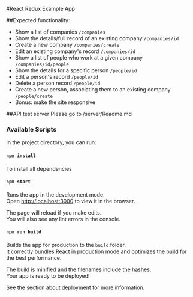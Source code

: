 #React Redux Example App

##Expected functionality:
- Show a list of companies `/companies`
- Show the details/full record of an existing company `/companies/id`
- Create a new company `/companies/create`
- Edit an existing company's record `/companies/id`
- Show a list of people who work at a given company `/companies/id/people`
- Show the details for a specific person `/people/id`
- Edit a person's record `/people/id`
- Delete a person record `/people/id`
- Create a new person, associating them to an existing company `/people/create`
- Bonus: make the site responsive

##API test server
Please go to /server/Readme.md

### Available Scripts

In the project directory, you can run:

#### `npm install`
To install all dependencies

#### `npm start`

Runs the app in the development mode.<br />
Open [http://localhost:3000](http://localhost:3000) to view it in the browser.

The page will reload if you make edits.<br />
You will also see any lint errors in the console.

#### `npm run build`

Builds the app for production to the `build` folder.<br />
It correctly bundles React in production mode and optimizes the build for the best performance.

The build is minified and the filenames include the hashes.<br />
Your app is ready to be deployed!

See the section about [deployment](https://facebook.github.io/create-react-app/docs/deployment) for more information.

